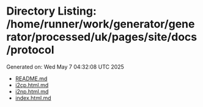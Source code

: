 # Directory Listing: /home/runner/work/generator/generator/processed/uk/pages/site/docs/protocol
Generated on: Wed May  7 04:32:08 UTC 2025

- [README.md](README.md)
- [i2cp.html.md](i2cp.html.md)
- [i2np.html.md](i2np.html.md)
- [index.html.md](index.html.md)
